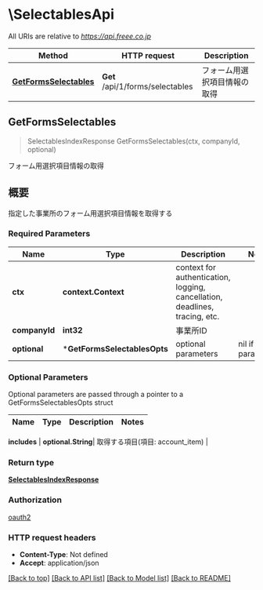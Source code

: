 # \SelectablesApi

All URIs are relative to *https://api.freee.co.jp*

Method | HTTP request | Description
------------- | ------------- | -------------
[**GetFormsSelectables**](SelectablesApi.md#GetFormsSelectables) | **Get** /api/1/forms/selectables | フォーム用選択項目情報の取得



## GetFormsSelectables

> SelectablesIndexResponse GetFormsSelectables(ctx, companyId, optional)

フォーム用選択項目情報の取得

 <h2 id=\"\">概要</h2>  <p>指定した事業所のフォーム用選択項目情報を取得する</p>

### Required Parameters


Name | Type | Description  | Notes
------------- | ------------- | ------------- | -------------
**ctx** | **context.Context** | context for authentication, logging, cancellation, deadlines, tracing, etc.
**companyId** | **int32**| 事業所ID | 
 **optional** | ***GetFormsSelectablesOpts** | optional parameters | nil if no parameters

### Optional Parameters

Optional parameters are passed through a pointer to a GetFormsSelectablesOpts struct


Name | Type | Description  | Notes
------------- | ------------- | ------------- | -------------

 **includes** | **optional.String**| 取得する項目(項目: account_item) | 

### Return type

[**SelectablesIndexResponse**](selectablesIndexResponse.md)

### Authorization

[oauth2](../README.md#oauth2)

### HTTP request headers

- **Content-Type**: Not defined
- **Accept**: application/json

[[Back to top]](#) [[Back to API list]](../README.md#documentation-for-api-endpoints)
[[Back to Model list]](../README.md#documentation-for-models)
[[Back to README]](../README.md)

